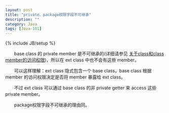 ```yaml
---
layout: post
title: "private、package权限字段不可继承"
description: ""
category: Java
tags: [Java-101]
---
```

{% include JB/setup %}

　　base class 的 private member 是不可继承的(详细请参见 [关于class和class member的访问权限](/java/2009/03/19/accessibility-of-class-and-class-member/))，所以在 ext class 中也不会有这些 member。

　　可以这样理解：ext class 隐式包含一个 base class，base class 根据 member 的访问权限决定是否将 member 暴露给 ext class。

　　不过 ext class 可以通过 base class 的非 private getter 来 access 这些 private member。

　　package权限字段不可继承的理由同。
